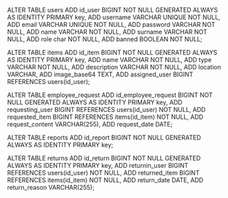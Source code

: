 ALTER TABLE users
    ADD id_user BIGINT NOT NULL GENERATED ALWAYS AS IDENTITY PRIMARY key,
    ADD username VARCHAR UNIQUE NOT NULL,
    ADD email VARCHAR UNIQUE NOT NULL,
    ADD password VARCHAR NOT NULL,
    ADD name VARCHAR NOT NULL,
    ADD surname VARCHAR NOT NULL,
    ADD role char NOT NULL,
    ADD banned BOOLEAN NOT NULL;
    
ALTER TABLE items
    ADD id_item BIGINT NOT NULL GENERATED ALWAYS AS IDENTITY PRIMARY key,
    ADD name VARCHAR NOT NULL,
    ADD type VARCHAR NOT NULL,
    ADD description VARCHAR NOT NULL,
    ADD location VARCHAR,
    ADD image_base64 TEXT,
    ADD assigned_user BIGINT REFERENCES users(id_user);

ALTER TABLE employee_request
    ADD id_employee_request BIGINT NOT NULL GENERATED ALWAYS AS IDENTITY PRIMARY key,
    ADD requesting_user BIGINT REFERENCES users(id_user) NOT NULL,
    ADD requested_item BIGINT REFERENCES items(id_item) NOT NULL,
    ADD request_content VARCHAR(255),
    ADD request_date DATE;

ALTER TABLE reports
    ADD id_report BIGINT NOT NULL GENERATED ALWAYS AS IDENTITY PRIMARY key;

ALTER TABLE returns
    ADD id_return BIGINT NOT NULL GENERATED ALWAYS AS IDENTITY PRIMARY key,
    ADD returnin_user BIGINT REFERENCES users(id_user) NOT NULL,
    ADD returned_item BIGINT REFERENCES items(id_item) NOT NULL,
    ADD return_date DATE,
    ADD return_reason VARCHAR(255);